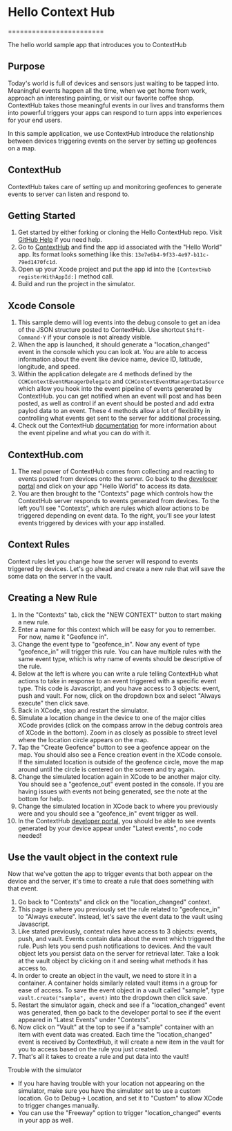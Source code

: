 # Hello Context Hub
========================

The hello world sample app that introduces you to ContextHub

## Purpose

Today's world is full of devices and sensors just waiting to be tapped into. Meaningful events happen all the time, when we get home from work, approach an interesting painting, or visit our favorite coffee shop. ContextHub takes those meaningful events in our lives and transforms them into powerful triggers your apps can respond to turn apps into experiences for your end users. 

In this sample application, we use ContextHub introduce the relationship between devices triggering events on the server by setting up geofences on a map. 

## ContextHub

ContextHub takes care of setting up and monitoring geofences to generate events to server can listen and respond to.

## Getting Started

1. Get started by either forking or cloning the Hello ContextHub repo. Visit [GitHub Help](https://help.github.com/articles/fork-a-repo) if you need help.
2. Go to [ContextHub](http://app.contexthub.com) and find the app id associated with the "Hello World" app. Its format looks something like this: `13e7e6b4-9f33-4e97-b11c-79ed1470fc1d`.
3. Open up your Xcode project and put the app id into the `[ContextHub registerWithAppId:]` method call.
4. Build and run the project in the simulator.

## Xcode Console
1. This sample demo will log events into the debug console to get an idea of the JSON structure posted to ContextHub. Use shortcut `Shift-Command-Y` if your console is not already visible.
2. When the app is launched, it should generate a "location_changed" event in the console which you can look at. You are able to access information about the event like device name, device ID, latitude, longitude, and speed.
3. Within the application delegate are 4 methods defined by the `CCHContextEventManagerDelegate` and `CCHContextEventManagerDataSource` which allow you hook into the event pipeline of events generated by ContextHub. you can get notified when an event will post and has been posted, as well as control if an event should be posted and add extra paylod data to an event. These 4 methods allow a lot of flexibility in controlling what events get sent to the server for additional processing.
4. Check out the ContextHub [documentation](http://docs.contexthub.com/#dictionary-samples) for more information about the event pipeline and what you can do with it. 

    
## ContextHub.com

1. The real power of ContextHub comes from collecting and reacting to events posted from devices onto the server. Go back to the [developer portal](http://app.contexthub.com) and click on your app "Hello World" to access its data.
2. You are then brought to the "Contexts" page which controls how the ContextHub server responds to events generated from devices. To the left you'll see "Contexts", which are rules which allow actions to be triggered depending on event data. To the right, you'll see your latest events triggered by devices with your app installed.


## Context Rules

Context rules let you change how the server will respond to events triggered by devices. Let's go ahead and create a new rule that will save the some data on the server in the vault.


## Creating a New Rule

1. In the "Contexts" tab, click the "NEW CONTEXT" button to start making a new rule.
2. Enter a name for this context which will be easy for you to remember. For now, name it "Geofence in".
3. Change the event type to "geofence_in". Now any event of type "geofence_in" will trigger this rule. You can have multiple rules with the same event type, which is why name of events should be descriptive of the rule.
4. Below at the left is where you can write a rule telling ContextHub what actions to take in response to an event triggered with a specific event type. This code is Javascript, and you have access to 3 objects: event, push and vault. For now, click on the dropdown box and select "Always execute" then click save.
5. Back in XCode, stop and restart the simulator.
6. Simulate a location change in the device to one of the major cities XCode provides (click on the compass arrow in the debug controls area of XCode in the bottom). Zoom in as closely as possible to street level where the location circle appears on the map.
7. Tap the "Create Geofence" button to see a geofence appear on the map. You should also see a Fence creation event in the XCode console. If the simulated location is outside of the geofence circle, move the map around until the circle is centered on the screen and try again.
8. Change the simulated location again in XCode to be another major city. You should see a "geofence_out" event posted in the console. If you are having issues with events not being generated, see the note at the bottom for help.
9. Change the simulated location in XCode back to where you previously were and you should see a "geofence_in" event trigger as well.
10. In the ContextHub [developer portal](http://app.contexthub.com), you should be able to see events generated by your device appear under "Latest events", no code needed!


## Use the vault object in the context rule

Now that we've gotten the app to trigger events that both appear on the device and the server, it's time to create a rule that does something with that event.

1. Go back to "Contexts" and click on the "location_changed" context.
2. This page is where you previously set the rule related to "geofence_in" to "Always execute". Instead, let's save the event data to the vault using Javascript.
3. Like stated previously, context rules have access to 3 objects: events, push, and vault. Events contain data about the event which triggered the rule. Push lets you send push notifications to devices. And the vault object lets you persist data on the server for retrieval later. Take a look at the vault object by clicking on it and seeing what methods it has access to.
4. In order to create an object in the vault, we need to store it in a container. A container holds similarly related vault items in a group for ease of access. To save the event object in a vault called "sample", type `vault.create("sample", event)` into the dropdown then click save.
5. Restart the simulator again, check and see if a "location_changed" event was generated, then go back to the developer portal to see if the event appeared in "Latest Events" under "Contexts".
6. Now click on "Vault" at the top to see if a "sample" container with an item with event data was created. Each time the "location_changed" event is received by ContextHub, it will create a new item in the vault for you to access based on the rule you just created.
7. That's all it takes to create a rule and put data into the vault!


Trouble with the simulator
- If you hare having trouble with your location not appearing on the simulator, make sure you have the simulator set to use a custom location. Go to Debug-> Location, and set it to "Custom" to allow XCode to trigger changes manually.
- You can use the "Freeway" option to trigger "location_changed" events in your app as well.
